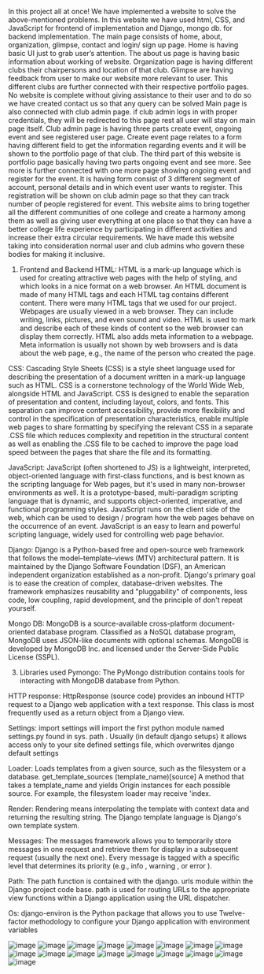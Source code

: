 In this project all at once! We have implemented a website to solve the above-mentioned problems. In this website we have used html, CSS, and JavaScript for frontend of implementation and Django, mongo db. for backend implementation. The main page consists of home, about, organization, glimpse, contact and login/ sign up page. Home is having basic UI just to grab user’s attention. The about us page is having basic information about working of website. Organization page is having different clubs their chairpersons and location of that club. Glimpse are having feedback from user to make our website more relevant to user. This different clubs are further connected with their respective portfolio pages. No website is complete without giving assistance to their user and to do so we have created contact us so that any query can be solved Main page is also connected with club admin page. if club admin logs in with proper credentials, they will be redirected to this page rest all user will stay on main page itself. Club admin page is having three parts create event, ongoing event and see registered user page. Create event page relates to a form having different field to get the information regarding events and it will be shown to the portfolio page of that club. The third part of this website is portfolio page basically having two parts ongoing event and see more. See more is further connected with one more page showing ongoing event and register for the event. It is having form consist of 3 different segment of account, personal details and in which event user wants to register. This registration will be shown on club admin page so that they can track number of people registered for event. This website aims to bring together all the different communities of one college and create a harmony among them as well as giving user everything at one place so that they can have a better college life experience by participating in different activities and increase their extra circular requirements. We have made this website taking into consideration normal user and club admins who govern these bodies for making it inclusive.


1. Frontend and Backend
HTML: HTML is a mark-up language which is used for creating attractive web pages with the help of styling, and which looks in a nice format on a web browser. An HTML document is made of many HTML tags and each HTML tag contains different content. There were many HTML tags that we used for our project. Webpages are usually viewed in a web browser. They can include writing, links, pictures, and even sound and video. HTML is used to mark and describe each of these kinds of content so the web browser can display them correctly. HTML also adds meta information to a webpage. Meta information is usually not shown by web browsers and is data about the web page, e.g., the name of the person who created the page.

CSS: Cascading Style Sheets (CSS) is a style sheet language used for describing the presentation of a document written in a mark-up language such as HTML. CSS is a cornerstone technology of the World Wide Web, alongside HTML and JavaScript. CSS is designed to enable the separation of presentation and content, including layout, colors, and fonts. This separation can improve content accessibility, provide more flexibility and control in the specification of presentation characteristics, enable multiple web pages to share formatting by specifying the relevant CSS in a separate .CSS file which reduces complexity and repetition in the structural content as well as enabling the .CSS file to be cached to improve the page load speed between the pages that share the file and its formatting.

JavaScript: JavaScript (often shortened to JS) is a lightweight, interpreted, object-oriented language with first-class functions, and is best known as the scripting language for Web pages, but it's used in many non-browser environments as well. It is a prototype-based, multi-paradigm scripting language that is dynamic, and supports object-oriented, imperative, and functional programming styles. JavaScript runs on the client side of the web, which can be used to design / program how the web pages behave on the occurrence of an event. JavaScript is an easy to learn and powerful scripting language, widely used for controlling web page behavior.

Django: Django is a Python-based free and open-source web framework that follows the model–template–views (MTV) architectural pattern. It is maintained by the Django Software Foundation (DSF), an American independent organization established as a non-profit. Django's primary goal is to ease the creation of complex, database-driven websites. The framework emphasizes reusability and "pluggability" of components, less code, low coupling, rapid development, and the principle of don't repeat yourself.

Mongo DB: MongoDB is a source-available cross-platform document-oriented database program. Classified as a NoSQL database program, MongoDB uses JSON-like documents with optional schemas. MongoDB is developed by MongoDB Inc. and licensed under the Server-Side Public License (SSPL).

3. Libraries used
Pymongo: The PyMongo distribution contains tools for interacting with MongoDB database from Python.

HTTP response: HttpResponse (source code) provides an inbound HTTP request to a Django web application with a text response. This class is most frequently used as a return object from a Django view.

Settings: import settings will import the first python module named settings.py found in sys. path . Usually (in default django setups) it allows access only to your site defined settings file, which overwrites django default settings

Loader: Loads templates from a given source, such as the filesystem or a database. get_template_sources (template_name)[source] A method that takes a template_name and yields Origin instances for each possible source. For example, the filesystem loader may receive 'index.

Render: Rendering means interpolating the template with context data and returning the resulting string. The Django template language is Django's own template system.

Messages: The messages framework allows you to temporarily store messages in one request and retrieve them for display in a subsequent request (usually the next one). Every message is tagged with a specific level that determines its priority (e.g., info , warning , or error ).

Path: The path function is contained with the django. urls module within the Django project code base. path is used for routing URLs to the appropriate view functions within a Django application using the URL dispatcher.

Os: django-environ is the Python package that allows you to use Twelve-factor methodology to configure your Django application with environment variables


![image](https://github.com/user-attachments/assets/7c16f6ed-8548-45e7-b334-eb3c108316b6)
![image](https://github.com/user-attachments/assets/87558bd9-8e0c-4155-805d-4d46ab735a34)
![image](https://github.com/user-attachments/assets/3ddbcee7-933e-4961-8d2b-b17a1a153ff3)
![image](https://github.com/user-attachments/assets/cc3cdca7-0cdc-4ae6-9aaa-75126ba7a40d)
![image](https://github.com/user-attachments/assets/56285aba-2c04-486e-adaa-7608174fa8dd)
![image](https://github.com/user-attachments/assets/53e31af6-4aa0-4722-a722-5136d258b0a0)
![image](https://github.com/user-attachments/assets/22e32d1b-8cb9-4032-8324-d5ebccb8b4b5)
![image](https://github.com/user-attachments/assets/5e990a41-b330-452d-8179-0dde67501aaf)
![image](https://github.com/user-attachments/assets/34b12dd4-3a3b-4535-962b-ce27cbaf2161)
![image](https://github.com/user-attachments/assets/c13e8c0d-f504-435d-8166-4804f8a09276)
![image](https://github.com/user-attachments/assets/0b9a8a37-ad24-4fca-b8ce-e33b515a6ae4)
![image](https://github.com/user-attachments/assets/9c672ade-03b1-42a4-978e-9d35eade1fb0)
![image](https://github.com/user-attachments/assets/1c9d2f4f-fa20-4c1c-8a50-8622bb4b0a70)
![image](https://github.com/user-attachments/assets/58b04cf8-e110-4520-a976-6a3cdb9a22d5)
![image](https://github.com/user-attachments/assets/dafdaf25-9ebd-4211-b4fa-58be7e85767d)
![image](https://github.com/user-attachments/assets/5b70657f-4627-49ac-836d-acad6cf12882)
![image](https://github.com/user-attachments/assets/81f1f3da-53d0-4de7-9990-9902fb1a22b1)





